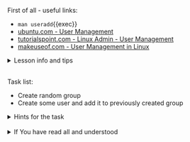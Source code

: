 First of all - useful links:

- `man useradd`{{exec}}
- [ubuntu.com - User Management](https://ubuntu.com/server/docs/security-users)
- [tutorialspoint.com - Linux Admin - User Management](https://www.tutorialspoint.com/linux_admin/linux_admin_user_management.htm)
- [makeuseof.com - User Management in Linux](https://www.makeuseof.com/user-management-linux-guide/)

<details><summary>Lesson info and tips</summary>
<pre>
  Most common algorythm of user creation:<br>
    $ groupadd some_group
    $ useradd -m -g some_group -G another_group,some_group2 user1
    $ passwd user1
</pre>
</details><br>

Task list:
- Create random group
- Create some user and add it to previously created group

<details><summary>Hints for the task</summary>
<pre>
<strong>Task 1:</strong>
  $ groupadd random
<br>
<strong>Task 2:</strong>
  $ useradd -m -g random -G wheel user1
  $ passwd user1
</pre>
</details>
<br>
<details><summary>If You have read all and understood</summary>
<pre>
`touch IReadAllAndUndnderstood`{{exec}}
</pre>
